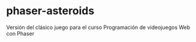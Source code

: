# phaser-asteroids
Versión del clásico juego para el curso Programación de videojuegos Web con Phaser
